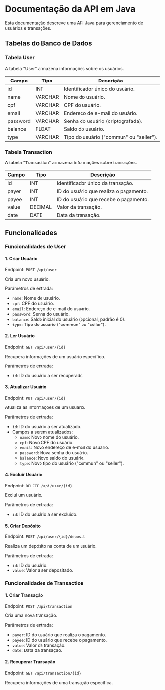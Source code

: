 # Documentação da API em Java

Esta documentação descreve uma API Java para gerenciamento de usuários e transações.

## Tabelas do Banco de Dados

### Tabela User

A tabela "User" armazena informações sobre os usuários.

| Campo     | Tipo       | Descrição                                  |
|-----------|------------|--------------------------------------------|
| id        | INT        | Identificador único do usuário.            |
| name      | VARCHAR    | Nome do usuário.                           |
| cpf       | VARCHAR    | CPF do usuário.                            |
| email     | VARCHAR    | Endereço de e-mail do usuário.             |
| password  | VARCHAR    | Senha do usuário (criptografada).          |
| balance   | FLOAT      | Saldo do usuário.                          |
| type      | VARCHAR    | Tipo do usuário ("commun" ou "seller").    |

### Tabela Transaction

A tabela "Transaction" armazena informações sobre transações.

| Campo     | Tipo       | Descrição                                        |
|-----------|------------|--------------------------------------------------|
| id        | INT        | Identificador único da transação.                |
| payer     | INT        | ID do usuário que realiza o pagamento.           |
| payee     | INT        | ID do usuário que recebe o pagamento.            |
| value     | DECIMAL    | Valor da transação.                              |
| date      | DATE       | Data da transação.                               |

## Funcionalidades

### Funcionalidades de User

#### 1. Criar Usuário

Endpoint: `POST /api/user`

Cria um novo usuário.

Parâmetros de entrada:
- `name`: Nome do usuário.
- `cpf`: CPF do usuário.
- `email`: Endereço de e-mail do usuário.
- `password`: Senha do usuário.
- `balance`: Saldo inicial do usuário (opcional, padrão é 0).
- `type`: Tipo do usuário ("commun" ou "seller").

#### 2. Ler Usuário

Endpoint: `GET /api/user/{id}`

Recupera informações de um usuário específico.

Parâmetros de entrada:
- `id`: ID do usuário a ser recuperado.

#### 3. Atualizar Usuário

Endpoint: `PUT /api/user/{id}`

Atualiza as informações de um usuário.

Parâmetros de entrada:
- `id`: ID do usuário a ser atualizado.
- Campos a serem atualizados:
  - `name`: Novo nome do usuário.
  - `cpf`: Novo CPF do usuário.
  - `email`: Novo endereço de e-mail do usuário.
  - `password`: Nova senha do usuário.
  - `balance`: Novo saldo do usuário.
  - `type`: Novo tipo do usuário ("commun" ou "seller").

#### 4. Excluir Usuário

Endpoint: `DELETE /api/user/{id}`

Exclui um usuário.

Parâmetros de entrada:
- `id`: ID do usuário a ser excluído.

#### 5. Criar Depósito

Endpoint: `POST /api/user/{id}/deposit`

Realiza um depósito na conta de um usuário.

Parâmetros de entrada:
- `id`: ID do usuário.
- `value`: Valor a ser depositado.

### Funcionalidades de Transaction

#### 1. Criar Transação

Endpoint: `POST /api/transaction`

Cria uma nova transação.

Parâmetros de entrada:
- `payer`: ID do usuário que realiza o pagamento.
- `payee`: ID do usuário que recebe o pagamento.
- `value`: Valor da transação.
- `date`: Data da transação.

#### 2. Recuperar Transação

Endpoint: `GET /api/transaction/{id}`

Recupera informações de uma transação específica.
